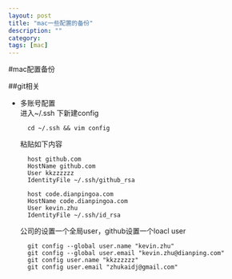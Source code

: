 ```yaml
---
layout: post
title: "mac一些配置的备份"
description: ""
category:
tags: [mac]
---
```



#mac配置备份

##git相关
* 多账号配置</br> 进入~/.ssh 下新建config

		cd ~/.ssh && vim config

	粘贴如下内容

		host github.com
    	HostName github.com
    	User kkzzzzzz
    	IdentityFile ~/.ssh/github_rsa

		host code.dianpingoa.com
	    HostName code.dianpingoa.com
    	User kevin.zhu
	    IdentityFile ~/.ssh/id_rsa

	公司的设置一个全局user，github设置一个loacl user

		git config --global user.name "kevin.zhu"
		git config --global user.email "kevin.zhu@dianping.com"
		git config user.name "kkzzzzzz"
		git config user.email "zhukaidj@gmail.com"
